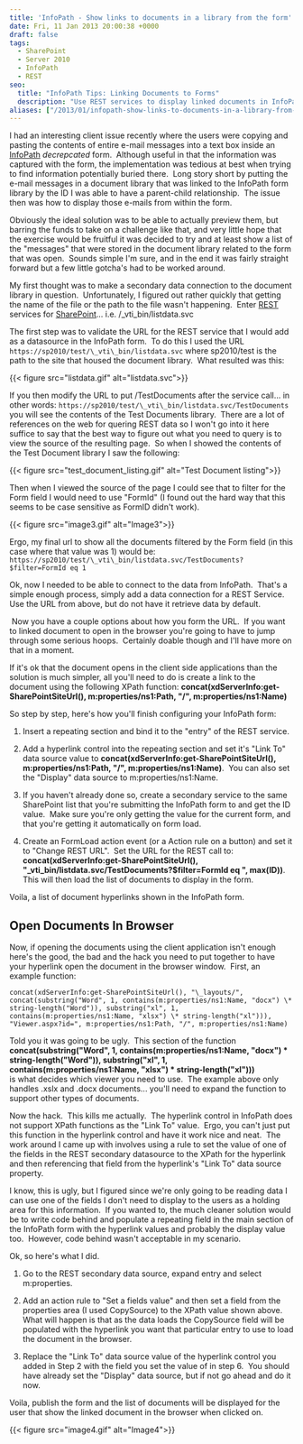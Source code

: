 ```yaml
---
title: 'InfoPath - Show links to documents in a library from the form'
date: Fri, 11 Jan 2013 20:00:38 +0000
draft: false
tags: 
  - SharePoint
  - Server 2010
  - InfoPath
  - REST
seo:
  title: "InfoPath Tips: Linking Documents to Forms"
  description: "Use REST services to display linked documents in InfoPath forms. Learn how to create dynamic hyperlinks and open documents in browser."
aliases: ["/2013/01/infopath-show-links-to-documents-in-a-library-from-the-form/"]
---
```


I had an interesting client issue recently where the users were copying and pasting[](https://en.wikipedia.org/wiki/Cut%2C_copy%2C_and_paste "Cut, copy, and paste") the contents of entire e-mail messages into a text box inside an [InfoPath](https://www.microsoft.com/en-us/microsoft-365/blog/2014/01/31/update-on-infopath-and-sharepoint-forms/) _decrepcated_ form.  Although useful in that the information was captured with the form, the implementation was tedious at best when trying to find information potentially buried there.  Long story short by putting the e-mail messages in a document library that was linked to the InfoPath form library by the ID I was able to have a parent-child relationship.  The issue then was how to display those e-mails from within the form.

Obviously the ideal solution was to be able to actually preview them, but barring the funds to take on a challenge like that, and very little hope that the exercise would be fruitful it was decided to try and at least show a list of the "messages" that were stored in the document library related to the form that was open.  Sounds simple I'm sure, and in the end it was fairly straight forward but a few little gotcha's had to be worked around.

My first thought was to make a secondary data connection to the document library in question.  Unfortunately, I figured out rather quickly that getting the name of the file or the path to the file wasn't happening.  Enter [REST](https://en.wikipedia.org/wiki/Representational_state_transfer "Representational state transfer") services for [SharePoint](https://sharepoint.microsoft.com "Microsoft SharePoint")... i.e. /\_vti\_bin/listdata.svc

The first step was to validate the URL for the REST service that I would add as a datasource in the InfoPath form.  To do this I used the URL `https://sp2010/test/\_vti\_bin/listdata.svc` where sp2010/test is the path to the site that housed the document library.  What resulted was this:

{{< figure src="listdata.gif" alt="listdata.svc">}}

If you then modify the URL to put /TestDocuments after the service call... in other words: `https://sp2010/test/\_vti\_bin/listdata.svc/TestDocuments` you will see the contents of the Test Documents library.  There are a lot of references on the web for quering REST data so I won't go into it here suffice to say that the best way to figure out what you need to query is to view the source of the resulting page.  So when I showed the contents of the Test Document library I saw the following:

{{< figure src="test_document_listing.gif" alt="Test Document listing">}}

Then when I viewed the source of the page I could see that to filter for the Form field I would need to use "FormId" (I found out the hard way that this seems to be case sensitive as FormID didn't work).

{{< figure src="image3.gif" alt="Image3">}}

Ergo, my final url to show all the documents filtered by the Form field (in this case where that value was 1) would be:  
`https://sp2010/test/\_vti\_bin/listdata.svc/TestDocuments?$filter=FormId eq 1`

Ok, now I needed to be able to connect to the data from InfoPath.  That's a simple enough process, simply add a data connection for a REST Service.  Use the URL from above, but do not have it retrieve data by default.

 Now you have a couple options about how you form the URL.  If you want to linked document to open in the browser you're going to have to jump through some serious hoops.  Certainly doable though and I'll have more on that in a moment.

If it's ok that the document opens in the client side applications than the solution is much simpler, all you'll need to do is create a link to the document using the following XPath function: **concat(xdServerInfo:get-SharePointSiteUrl(), m:properties/ns1:Path, "/", m:properties/ns1:Name)**

So step by step, here's how you'll finish configuring your InfoPath form:

1. Insert a repeating section and bind it to the "entry" of the REST service.

1. Add a hyperlink control into the repeating section and set it's "Link To" data source value to **concat(xdServerInfo:get-SharePointSiteUrl(), m:properties/ns1:Path, "/", m:properties/ns1:Name)**.  You can also set the "Display" data source to m:properties/ns1:Name.

1. If you haven't already done so, create a secondary service to the same SharePoint list that you're submitting the InfoPath form to and get the ID value.  Make sure you're only getting the value for the current form, and that you're getting it automatically on form load.

1. Create an FormLoad action event (or a Action rule on a button) and set it to "Change REST URL".  Set the URL for the REST call to: **concat(xdServerInfo:get-SharePointSiteUrl(), "\_vti\_bin/listdata.svc/TestDocuments?$filter=FormId eq ", max(ID))**.  This will then load the list of documents to display in the form.

Voila, a list of document hyperlinks shown in the InfoPath form.

## Open Documents In Browser

Now, if opening the documents using the client application isn't enough here's the good, the bad and the hack you need to put together to have your hyperlink open the document in the browser window.  First, an example function:

`concat(xdServerInfo:get-SharePointSiteUrl(), "\_layouts/", concat(substring("Word", 1, contains(m:properties/ns1:Name, "docx") \* string-length("Word")), substring("xl", 1, contains(m:properties/ns1:Name, "xlsx") \* string-length("xl"))), "Viewer.aspx?id=", m:properties/ns1:Path, "/", m:properties/ns1:Name)`

Told you it was going to be ugly.  This section of the function  
**concat(substring("Word", 1, contains(m:properties/ns1:Name, "docx") \* string-length("Word")), substring("xl", 1, contains(m:properties/ns1:Name, "xlsx") \* string-length("xl")))**  
is what decides which viewer you need to use.  The example above only handles .xslx and .docx documents... you'll need to expand the function to support other types of documents.

Now the hack.  This kills me actually.  The hyperlink control in InfoPath does not support XPath functions as the "Link To" value.  Ergo, you can't just put this function in the hyperlink control and have it work nice and neat.  The work around I came up with involves using a rule to set the value of one of the fields in the REST secondary datasource to the XPath for the hyperlink and then referencing that field from the hyperlink's "Link To" data source property.

I know, this is ugly, but I figured since we're only going to be reading data I can use one of the fields I don't need to display to the users as a holding area for this information.  If you wanted to, the much cleaner solution would be to write code behind and populate a repeating field in the main section of the InfoPath form with the hyperlink values and probably the display value too.  However, code behind wasn't acceptable in my scenario.

Ok, so here's what I did.

1. Go to the REST secondary data source, expand entry and select m:properties.

1. Add an action rule to "Set a fields value" and then set a field from the properties area (I used CopySource) to the XPath value shown above.  What will happen is that as the data loads the CopySource field will be populated with the hyperlink you want that particular entry to use to load the document in the browser.

1. Replace the "Link To" data source value of the hyperlink control you added in Step 2 with the field you set the value of in step 6.  You should have already set the "Display" data source, but if not go ahead and do it now.

Voila, publish the form and the list of documents will be displayed for the user that show the linked document in the browser when clicked on.

{{< figure src="image4.gif" alt="Image4">}}
